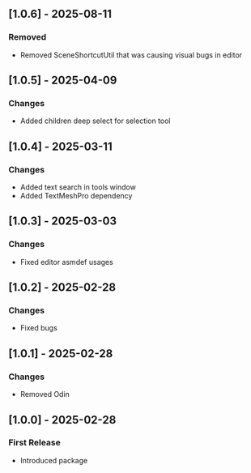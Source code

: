 ## [1.0.6] - 2025-08-11
### Removed
- Removed SceneShortcutUtil that was causing visual bugs in editor

## [1.0.5] - 2025-04-09
### Changes
- Added children deep select for selection tool

## [1.0.4] - 2025-03-11
### Changes
- Added text search in tools window
- Added TextMeshPro dependency

## [1.0.3] - 2025-03-03
### Changes
- Fixed editor asmdef usages

## [1.0.2] - 2025-02-28
### Changes
- Fixed bugs

## [1.0.1] - 2025-02-28
### Changes
- Removed Odin

## [1.0.0] - 2025-02-28
### First Release
- Introduced package
